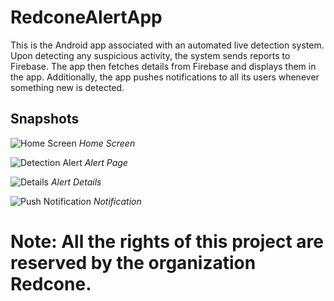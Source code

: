 # RedconeAlertApp

This is the Android app associated with an automated live detection system. Upon detecting any suspicious activity, the system sends reports to Firebase. The app then fetches details from Firebase and displays them in the app. Additionally, the app pushes notifications to all its users whenever something new is detected.

## Snapshots

![Home Screen](https://drive.google.com/uc?export=view&id=1sXrfg4TN33ZR5BVhipal_50DH_dHS_OT)
*Home Screen*

![Detection Alert](https://drive.google.com/uc?export=view&id=1ZyCXegNeLXHvDRuxRmHeMh2D6be--EF3)
*Alert Page*

![Details](https://drive.google.com/uc?export=view&id=1hl4PYF1_HYQQzQCBX-PC2rNTcC_tkEsF)
*Alert Details*

![Push Notification](https://drive.google.com/uc?export=view&id=1rLlKJCQYl3eYuUKL6hHlF3OJrVQi-_g3)
*Notification*


# Note: All the rights of this project are reserved by the organization Redcone.
